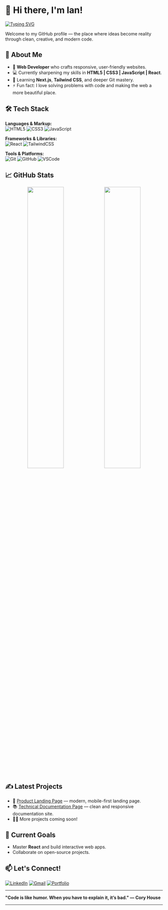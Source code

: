 # 👋 Hi there, I'm Ian!

[![Typing SVG](https://readme-typing-svg.herokuapp.com?color=00FFAB&lines=Web+Developer;Front-End+Enthusiast;Lifelong+Learner)](https://git.io/typing-svg)

Welcome to my GitHub profile — the place where ideas become reality through clean, creative, and modern code.  

## 🚀 About Me
- 🎨 **Web Developer** who crafts responsive, user-friendly websites.
- 💻 Currently sharpening my skills in **HTML5 | CSS3 | JavaScript | React**.
- 🌱 Learning **Next.js**, **Tailwind CSS**, and deeper Git mastery.
- ⚡ Fun fact: I love solving problems with code and making the web a more beautiful place.

## 🛠️ Tech Stack

**Languages & Markup:**  
![HTML5](https://img.shields.io/badge/-HTML5-E34F26?logo=html5&logoColor=white&style=flat) 
![CSS3](https://img.shields.io/badge/-CSS3-1572B6?logo=css3&logoColor=white&style=flat) 
![JavaScript](https://img.shields.io/badge/-JavaScript-F7DF1E?logo=javascript&logoColor=black&style=flat)

**Frameworks & Libraries:**  
![React](https://img.shields.io/badge/-React-61DAFB?logo=react&logoColor=black&style=flat) 
![TailwindCSS](https://img.shields.io/badge/-Tailwind%20CSS-38B2AC?logo=tailwind-css&logoColor=white&style=flat)

**Tools & Platforms:**  
![Git](https://img.shields.io/badge/-Git-F05032?logo=git&logoColor=white&style=flat) 
![GitHub](https://img.shields.io/badge/-GitHub-181717?logo=github&logoColor=white&style=flat) 
![VSCode](https://img.shields.io/badge/-VS%20Code-007ACC?logo=visual-studio-code&logoColor=white&style=flat)

## 📈 GitHub Stats
<p align="center">
  <img src="https://github-readme-stats.vercel.app/api?username=YOUR-GITHUB-USERNAME&show_icons=true&theme=radical" width="48%"/>
  <img src="https://github-readme-streak-stats.herokuapp.com/?user=YOUR-GITHUB-USERNAME&theme=radical" width="48%"/>
</p>

## ✍️ Latest Projects
- 🎯 [Product Landing Page](https://github.com/YOUR-GITHUB-USERNAME/product-landing-page) — modern, mobile-first landing page.
- 📚 [Technical Documentation Page](https://github.com/YOUR-GITHUB-USERNAME/technical-documentation) — clean and responsive documentation site.
- 👨‍💻 More projects coming soon!

## 📝 Current Goals
- Master **React** and build interactive web apps.
- Collaborate on open-source projects.

## 📫 Let's Connect!
[![LinkedIn](https://img.shields.io/badge/-LinkedIn-blue?logo=linkedin&logoColor=white&style=flat)](https://www.linkedin.com/in/YOUR-LINKEDIN/) 
[![Gmail](https://img.shields.io/badge/-Gmail-D14836?logo=gmail&logoColor=white&style=flat)](mailto:iankivindyo11@gmail.com) 
[![Portfolio](https://img.shields.io/badge/-Portfolio-000000?logo=firefox&logoColor=white&style=flat)](https://YOUR-PORTFOLIO-LINK.com)

---

**"Code is like humor. When you have to explain it, it’s bad." — Cory House**

---


